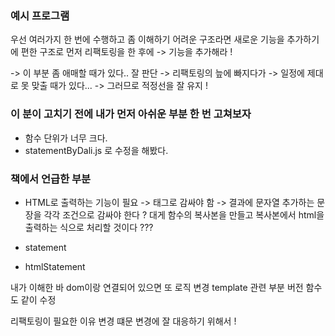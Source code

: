 ### 예시 프로그램 

우선 여러가지 한 번에 수행하고 좀 이해하기 어려운 구조라면 
새로운 기능을 추가하기에 편한 구조로 먼저 리팩토링을 한 후에 -> 기능을 추가해라 ! 

-> 이 부분 좀 애매할 때가 있다.. 잘 판단 
-> 리팩토링의 늪에 빠지다가 -> 일정에 제대로 못 맞출 때가 있다... -> 그러므로 적정선을 잘 유지 ! 


### 이 분이 고치기 전에 내가 먼저 아쉬운 부분 한 번 고쳐보자 

- 함수 단위가 너무 크다. 
- statementByDali.js 로 수정을 해봤다. 




### 책에서 언급한 부분 

- HTML로 출력하는 기능이 필요 -> 
태그로 감싸야 함 -> 결과에 문자열 추가하는 문장을 각각 조건으로 감싸야 한다 ? 
대게 함수의 복사본을 만들고 복사본에서 html을 출력하는 식으로 처리할 것이다 ???

- statement 
- htmlStatement 

내가 이해한 바 dom이랑 연결되어 있으면 또 
로직 변경 template 관련 부분 버전 함수도 같이 수정 

리팩토링이 필요한 이유 변경 떄문 변경에 잘 대응하기 위해서 ! 